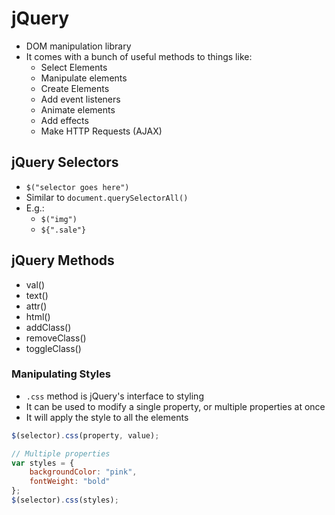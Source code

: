 # jQuery

- DOM manipulation library
- It comes with a bunch of useful methods to things like:
  - Select Elements
  - Manipulate elements
  - Create Elements
  - Add event listeners
  - Animate elements
  - Add effects
  - Make HTTP Requests (AJAX)

## jQuery Selectors

- `$("selector goes here")`
- Similar to `document.querySelectorAll()`
- E.g.:
  - `$("img")`
  - `${".sale"}`

## jQuery Methods

- val()
- text()
- attr()
- html()
- addClass()
- removeClass()
- toggleClass()

### Manipulating Styles

- `.css` method is jQuery's interface to styling
- It can be used to modify a single property, or multiple properties at once
- It will apply the style to all the elements

```js
$(selector).css(property, value);

// Multiple properties
var styles = {
    backgroundColor: "pink",
    fontWeight: "bold"
};
$(selector).css(styles);
```
